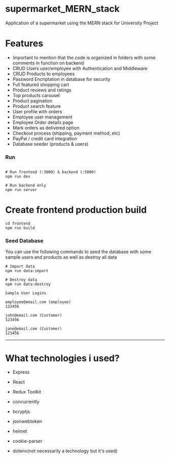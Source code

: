 # supermarket_MERN_stack
Application of a supermarket using the MERN stack for University Project

# Features
-  Important to mention that the code is organized in folders with some comments in function on backend
-  CRUD Users user/employee with Authentication and Middleware 
-  CRUD Products to employees
-  Password Encriptation in database for security
-  Full featured shopping cart
-  Product reviews and ratings
-  Top products carousel
-  Product pagination
-  Product search feature
-  User profile with orders
-  Employee user management
-  Employee Order details page
-  Mark orders as delivered option
-  Checkout process (shipping, payment method, etc)
-  PayPal / credit card integration
-  Database seeder (products & users)

### Run

```

# Run frontend (:3000) & backend (:5000)
npm run dev

# Run backend only
npm run server
```

# Create frontend production build
```
cd frontend
npm run build
```
### Seed Database

You can use the following commands to seed the database with some sample users and products as well as destroy all data

```
# Import data
npm run data:import

# Destroy data
npm run data:destroy
```

```
Sample User Logins

employee@email.com (employee)
123456

john@email.com (Customer)
123456

jane@email.com (Customer)
123456
```

---

# What technologies i used?
- Express 
- React
- Redux Toolkit
- concurrently
- bcryptjs
- jsonwebtoken
- helmet
- cookie-parser

- dotenv(not necessarily a technology but it's used)